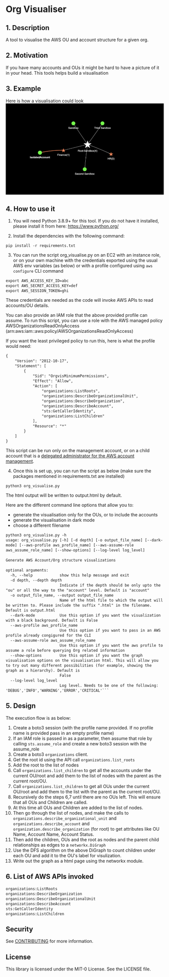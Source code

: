 # Org Visualiser

## __1. Description__
A tool to visualise the AWS OU and account structure for a given org.

## __2. Motivation__
If you have many accounts and OUs it might be hard to have a picture of it in your head. This tools helps build a visualisation

## __3. Example__
Here is how a visualisation could look  
![Visualisation Example](OrgStructureExample.png)

## __4. How to use it__

1. You will need Python 3.8.9+ for this tool. If you do not have it installed, please install it from here:
https://www.python.org/

2. Install the dependencies with the following command:
```
pip install -r requirements.txt
```

3. You can run the script org_visualise.py on an EC2 with an instance role, or on your own machine with the credentials exported using the usual AWS env variables (as below) or with a profile configured using `aws configure` CLI command

```
export AWS_ACCESS_KEY_ID=abc
export AWS_SECRET_ACCESS_KEY=def
export AWS_SESSION_TOKEN=ghi
```

These credentials are needed as the code will invoke AWS APIs to read accounts/OU details.

You can also provide an IAM role that the above provided profile can assume. To run this script, you can use a role with the AWS managed policy AWSOrganizationsReadOnlyAccess (arn:aws:iam::aws:policy/AWSOrganizationsReadOnlyAccess)

If you want the least privileged policy to run this, here is what the profile would need:

```
{
    "Version": "2012-10-17",
    "Statement": [
        {
            "Sid": "OrgvisMinimumPermissions",
            "Effect": "Allow",
            "Action": [
                "organizations:ListRoots",
                "organizations:DescribeOrganizationalUnit",
                "organizations:DescribeOrganization",
                "organizations:DescribeAccount",
                "sts:GetCallerIdentity",
                "organizations:ListChildren"
            ],
            "Resource": "*"
        }
    ]
}
```

This script can be run only on the management account, or on a child account that is a [delegated administrator for the AWS account management](https://docs.aws.amazon.com/accounts/latest/reference/using-orgs-delegated-admin.html).

4. Once this is set up, you can run the script as below (make sure the packages mentioned in requirements.txt are installed)

```
python3 org_visualise.py
```

The html output will be written to output.html by default.

Here are the different command line options that allow you to:
- generate the visualisation only for the OUs, or to include the accounts
- generate the visualisation in dark mode
- choose a different filename

```
python3 org_visualise.py -h
usage: org_visualise.py [-h] [-d depth] [-o output_file_name] [--dark-mode] [--aws-profile aws_profile_name] [--aws-assume-role aws_assume_role_name] [--show-options] [--log-level log_level]

Generate AWS Account/Org structure visualizations

optional arguments:
  -h, --help            show this help message and exit
  -d depth, --depth depth
                        Indicate if the depth should be only upto the "ou" or all the way to the "account" level. Default is "account"
  -o output_file_name, --output output_file_name
                        Name of the html file to which the output will be written to. Please include the suffix ".html" in the filename. Default is output.html
  --dark-mode           Use this option if you want the visualization with a black background. Default is False
  --aws-profile aws_profile_name
                        Use this option if you want to pass in an AWS profile already congigured for the CLI
  --aws-assume-role aws_assume_role_name
                        Use this option if you want the aws profile to assume a role before querying Org related information
  --show-options        Use this option if you want the graph visualisation options on the visualisation html. This will allow you to try out many different possibilities (for example, showing the graph as a hierarchy). Default is
                        False
  --log-level log_level
                        Log level. Needs to be one of the following: 'DEBUG','INFO','WARNING','ERROR','CRITICAL'```
```

## __5. Design__
The execution flow is as below:
  1. Create a boto3 session (with the profile name provided. If no profile name is provided pass in an empty profile name)
  2. If an IAM role is passed in as a parameter, then assume that role by calling `sts.assume_role` and create a new boto3 session with the assume_role
  3. Create a boto3 `organizations` client.
  4. Get the root id using the API call `organizations.list_roots`
  5. Add the root to the list of nodes
  6. Call `organizations.list_children` to get all the accounts under the current OU/root and add them to the list of nodes with the parent as the current root/OU.
  7. Call `organizations.list_children` to get all OUs under the current OU/root and add them to the list  with the parent as the current root/OU.
  8. Recursively do the steps 6,7 until there are no OUs left. This will ensure that all OUs and Children are called.
  9. At this time all OUs and Children are added to the list of nodes.
  10. Then go through the list of nodes, and make the calls to `organizations.describe_organizational_unit` and `organizations.describe_account` and `organization.describe_organization` (for root) to get attributes like OU Name, Account Name, Account Status.
  11. Then add the children, OUs and the root as nodes and the parent child relationships as edges to a `networkx.DiGraph`
  12. Use the DFS algorithm on the above DiGraph to count children under each OU and add it to the OU's label for visulization.
  13. Write out the graph as a html page using the networkx module.

## __6. List of AWS APIs invoked__

```
organizations:ListRoots  
organizations:DescribeOrganization  
organizations:DescribeOrganizationalUnit  
organizations:DescribeAccount  
sts:GetCallerIdentity  
organizations:ListChildren  
```

## __Security__

See [CONTRIBUTING](CONTRIBUTING.md#security-issue-notifications) for more information.

## __License__

This library is licensed under the MIT-0 License. See the LICENSE file.

